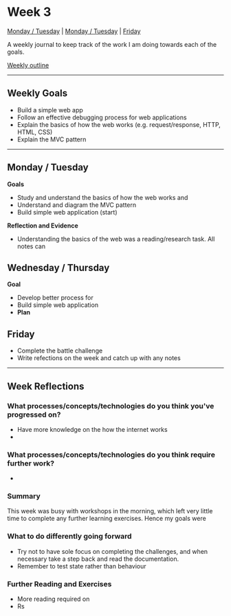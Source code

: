 # Week 3

[Monday / Tuesday](#monday--tuesday) | [Monday / Tuesday](#wednesday--thursday) | [Friday](#friday)

A weekly journal to keep track of the work I am doing towards each of the goals.

[Weekly outline](https://github.com/makersacademy/course/blob/master/week_outlines.md/)

------
## Weekly Goals

- Build a simple web app
- Follow an effective debugging process for web applications
- Explain the basics of how the web works (e.g. request/response, HTTP, HTML, CSS)
- Explain the MVC pattern

------
## Monday / Tuesday

**Goals**
- Study and understand the basics of how the web works and 
- Understand and diagram the MVC pattern
- Build simple web application (start)

**Reflection and Evidence**

- Understanding the basics of the web was a reading/research task. All notes can



## Wednesday / Thursday

**Goal** 
- Develop better process for 
- Build simple web application
- **Plan** 

## Friday
- Complete the battle challenge
- Write refections on the week and catch up with any notes


------
## Week Reflections

### What processes/concepts/technologies do you think you've progressed on?

- Have more knowledge on the how the internet works
- 

### What processes/concepts/technologies do you think require further work?

-


### Summary

This week was busy with workshops in the morning, which left very little time to complete any further learning exercises. Hence my goals were


### What to do differently going forward

- Try not to have sole focus on completing the challenges, and when necessary take a step back and read the documentation. 
- Remember to test state rather than behaviour

### Further Reading and Exercises

- More reading required on 
- Rs
